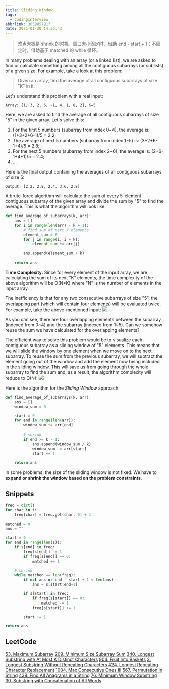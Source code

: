 ```yaml
---
title: Sliding Window
tags:
  - CodingInterview
abbrlink: 3659857917
date: 2021-01-30 14:36:43
---
```

> 难点大概是 shrink 的时机。窗口大小固定时，借助 end - start + 1；不固定时，借助基于 matched 的 while 循环。

In many problems dealing with an array (or a linked list), we are asked to find or calculate something among all the contiguous subarrays (or sublists) of a given size. For example, take a look at this problem:
> Given an array, find the average of all contiguous subarrays of size "K" in it.

Let's understand this problem with a real input:
```text
Array: [1, 3, 2, 6, -1, 4, 1, 8, 2], K=5
```

Here, we are asked to find the average of all contiguous subarrays of size "5" in the given array. Let's solve this:
1. For the first 5 numbers (subarray from index 0~4), the average is: (1+3+2+6-1)/5 = 2.2;
2. The average of next 5 numbers (subarray from index 1~5) is: (3+2+6-1+4)/5 = 2.8;
3. For the next 5 numbers (subarray from index 2~6), the average is: (2+6-1+4+1)/5 = 2.4;
4. ...

Here is the final output containing the averages of all contiguous subarrays of size 5:
```text
Output: [2.2, 2.8, 2.4, 3.6, 2.8]
```
<!--more-->
A brute-force algorithm will calculate the sum of every 5-element contiguous subarray of the given array and divide the sum by "5" to find the average. This is what the algorithm will look like:
```python
def find_average_of_subarrays(k, arr):
    ans = []
    for i in range(len(arr) - k + 1):
        # find sum of next k elements
        element_sum = 0
        for j in range(i, i + k):
            element_sum += arr[j]
        
        ans.append(element_sum / k)

    return ans
```

**Time Complexity**: Since for every element of the input array, we are calculating the sum of its next "K" elements, the time complexity of the above algorithm will be O(N\*K) where "N" is the number of elements in the input array.

The inefficiency is that for any two consecutive subarrays of size "5", the overlapping part (which will contain four elements) will be evaluated twice. For example, take the above-mentioned input:
![](https://raw.githubusercontent.com/necusjz/p/master/CodingInterview/educative/00.png)

As you can see, there are four overlapping elements between the subarray (indexed from 0\~4) and the subarray (indexed from 1\~5). Can we somehow reuse the sum we have calculated for the overlapping elements?

The efficient way to solve this problem would be to visualize each contiguous subarray as a sliding window of "5" elements. This means that we will slide the window by one element when we move on to the next subarray. To reuse the sum from the previous subarray, we will subtract the element going out of the window and add the element now being included in the sliding window. This will save us from going through the whole subarray to find the sum and, as a result, the algorithm complexity will reduce to O(N):
![](https://raw.githubusercontent.com/necusjz/p/master/CodingInterview/educative/01.png)

Here is the algorithm for the _Sliding Window_ approach:
```python
def find_average_of_subarrays(k, arr):
    ans = []
    window_sum = 0

    start = 0
    for end in range(len(arr)):
        window_sum += arr[end]
        
        # shrink
        if end >= k - 1:
            ans.append(window_sum / k)
            window_sum -= arr[start]
            start += 1
    
    return ans
```

In some problems, the size of the sliding window is not fixed. We have to **expand or shrink the window based on the problem constraints**.

## Snippets
```python
freq = dict()
for char in t:
    freq[char] = freq.get(char, 0) + 1

matched = 0
ans = ""

start = 0
for end in range(len(s)):
    if s[end] in freq:
        freq[s[end]] -= 1
        if freq[s[end]] == 0:
            matched += 1

    # shrink
    while matched == len(freq):
        if not ans or end - start + 1 < len(ans):
            ans = s[start:end+1]

        if s[start] in freq:
            if freq[s[start]] == 0:
                matched -= 1
            freq[s[start]] += 1

        start += 1

return ans
```

## LeetCode
[53. Maximum Subarray](https://leetcode.com/problems/maximum-subarray/)
[209. Minimum Size Subarray Sum](https://leetcode.com/problems/minimum-size-subarray-sum/)
[340. Longest Substring with At Most K Distinct Characters](https://leetcode.com/problems/longest-substring-with-at-most-k-distinct-characters/)
[904. Fruit Into Baskets](https://leetcode.com/problems/fruit-into-baskets/)
[3. Longest Substring Without Repeating Characters](https://leetcode.com/problems/longest-substring-without-repeating-characters/)
[424. Longest Repeating Character Replacement](https://leetcode.com/problems/longest-repeating-character-replacement/)
[1004. Max Consecutive Ones III](https://leetcode.com/problems/max-consecutive-ones-iii/)
[567. Permutation in String](https://leetcode.com/problems/permutation-in-string/)
[438. Find All Anagrams in a String](https://leetcode.com/problems/find-all-anagrams-in-a-string/)
[76. Minimum Window Substring](https://leetcode.com/problems/minimum-window-substring/)
[30. Substring with Concatenation of All Words](https://leetcode.com/problems/substring-with-concatenation-of-all-words/)
